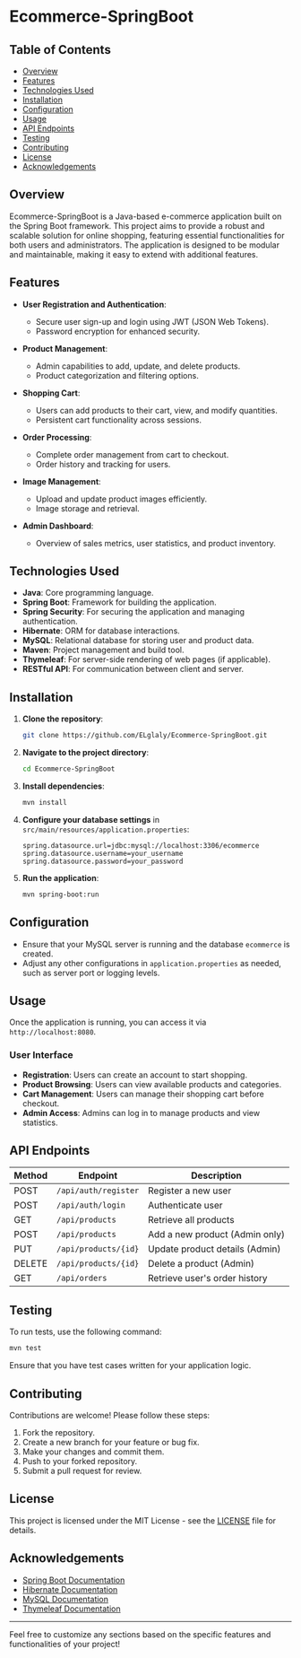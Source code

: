 # Ecommerce-SpringBoot

## Table of Contents
- [Overview](#overview)
- [Features](#features)
- [Technologies Used](#technologies-used)
- [Installation](#installation)
- [Configuration](#configuration)
- [Usage](#usage)
- [API Endpoints](#api-endpoints)
- [Testing](#testing)
- [Contributing](#contributing)
- [License](#license)
- [Acknowledgements](#acknowledgements)

## Overview

Ecommerce-SpringBoot is a Java-based e-commerce application built on the Spring Boot framework. This project aims to provide a robust and scalable solution for online shopping, featuring essential functionalities for both users and administrators. The application is designed to be modular and maintainable, making it easy to extend with additional features.

## Features

- **User Registration and Authentication**: 
  - Secure user sign-up and login using JWT (JSON Web Tokens).
  - Password encryption for enhanced security.

- **Product Management**: 
  - Admin capabilities to add, update, and delete products.
  - Product categorization and filtering options.

- **Shopping Cart**: 
  - Users can add products to their cart, view, and modify quantities.
  - Persistent cart functionality across sessions.

- **Order Processing**: 
  - Complete order management from cart to checkout.
  - Order history and tracking for users.

- **Image Management**: 
  - Upload and update product images efficiently.
  - Image storage and retrieval.

- **Admin Dashboard**: 
  - Overview of sales metrics, user statistics, and product inventory.

## Technologies Used

- **Java**: Core programming language.
- **Spring Boot**: Framework for building the application.
- **Spring Security**: For securing the application and managing authentication.
- **Hibernate**: ORM for database interactions.
- **MySQL**: Relational database for storing user and product data.
- **Maven**: Project management and build tool.
- **Thymeleaf**: For server-side rendering of web pages (if applicable).
- **RESTful API**: For communication between client and server.

## Installation

1. **Clone the repository**:
   ```bash
   git clone https://github.com/ELglaly/Ecommerce-SpringBoot.git
   ```

2. **Navigate to the project directory**:
   ```bash
   cd Ecommerce-SpringBoot
   ```

3. **Install dependencies**:
   ```bash
   mvn install
   ```

4. **Configure your database settings** in `src/main/resources/application.properties`:
   ```properties
   spring.datasource.url=jdbc:mysql://localhost:3306/ecommerce
   spring.datasource.username=your_username
   spring.datasource.password=your_password
   ```

5. **Run the application**:
   ```bash
   mvn spring-boot:run
   ```

## Configuration

- Ensure that your MySQL server is running and the database `ecommerce` is created.
- Adjust any other configurations in `application.properties` as needed, such as server port or logging levels.

## Usage

Once the application is running, you can access it via `http://localhost:8080`. 

### User Interface
- **Registration**: Users can create an account to start shopping.
- **Product Browsing**: Users can view available products and categories.
- **Cart Management**: Users can manage their shopping cart before checkout.
- **Admin Access**: Admins can log in to manage products and view statistics.

## API Endpoints

| Method | Endpoint                  | Description                       |
|--------|---------------------------|-----------------------------------|
| POST   | `/api/auth/register`      | Register a new user              |
| POST   | `/api/auth/login`         | Authenticate user                 |
| GET    | `/api/products`           | Retrieve all products             |
| POST   | `/api/products`           | Add a new product (Admin only)   |
| PUT    | `/api/products/{id}`      | Update product details (Admin)    |
| DELETE | `/api/products/{id}`      | Delete a product (Admin)          |
| GET    | `/api/orders`             | Retrieve user's order history      |

## Testing

To run tests, use the following command:
```bash
mvn test
```
Ensure that you have test cases written for your application logic.

## Contributing

Contributions are welcome! Please follow these steps:
1. Fork the repository.
2. Create a new branch for your feature or bug fix.
3. Make your changes and commit them.
4. Push to your forked repository.
5. Submit a pull request for review.

## License

This project is licensed under the MIT License - see the [LICENSE](LICENSE) file for details.

## Acknowledgements

- [Spring Boot Documentation](https://spring.io/projects/spring-boot)
- [Hibernate Documentation](https://hibernate.org/orm/documentation/)
- [MySQL Documentation](https://dev.mysql.com/doc/)
- [Thymeleaf Documentation](https://www.thymeleaf.org/documentation.html)

---

Feel free to customize any sections based on the specific features and functionalities of your project!
